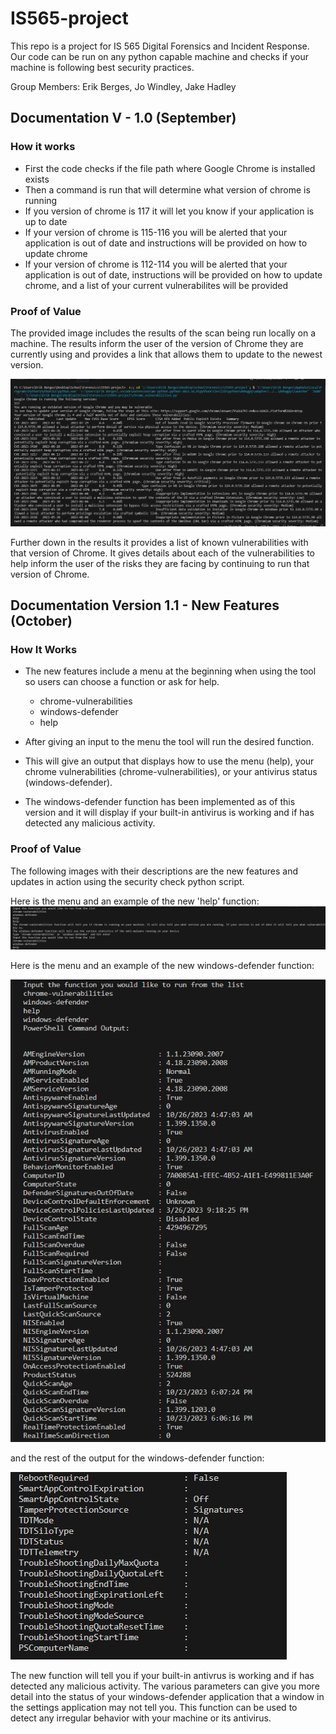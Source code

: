 # IS565-project
This repo is a project for IS 565 Digital Forensics and Incident Response. Our code can be run on any python capable machine and checks if your machine is following best security practices.

Group Members: Erik Berges, Jo Windley, Jake Hadley

## Documentation V - 1.0 (September)

### How it works
- First the code checks if the file path where Google Chrome is installed exists
- Then a command is run that will determine what version of chrome is running
- If you version of chrome is 117 it will let you know if your application is up to date
- If your version of chrome is 115-116 you will be alerted that your application is out of date and instructions will be provided on how to update chrome
- If your version of chrome is 112-114 you will be alerted that your application is out of date, instructions will be provided on how to update chrome, and a list of your current vulnerabilites will be provided

### Proof of Value
The provided image includes the results of the scan being run locally on a machine. The results inform the user of the version of Chrome they are currently using and provides a link that allows them to update to the newest version.

![Locally Ran Scan](img/scan-ran-locally-on-machine.png)

Further down in the results it provides a list of known vulnerabilities with that version of Chrome. It gives details about each of the vulnerabilities to help inform the user of the risks they are facing by continuing to run that version of Chrome.

## Documentation Version 1.1 - New Features (October)

### How It Works

- The new features include a menu at the beginning when using the tool so users can choose a function or ask for help.
    - chrome-vulnerabilities
    - windows-defender
    - help
    
- After giving an input to the menu the tool will run the desired function.

- This will give an output that displays how to use the menu (help), your chrome vulnerabilities (chrome-vulnerabilities), or your antivirus status (windows-defender).

- The windows-defender function has been implemented as of this version and it will display if your built-in antivirus is working and if has detected any malicious activity.

### Proof of Value

The following images with their descriptions are the new features and updates in action using the security check python script.


Here is the menu and an example of the new 'help' function:
![Menu](img/menu.png)

Here is the menu and an example of the new windows-defender function:

![Input on Menu](img/menu-and-beginning-on-input.png)

and the rest of the output for the windows-defender function:

![Output](img/result-of-output.png)

The new function will tell you if your built-in antivrus is working and if has detected any malicious activity. The various parameters can give you more detail into the status of your windows-defender application that a window in the settings application may not tell you. This function can be used to detect any irregular behavior with your machine or its antivirus.